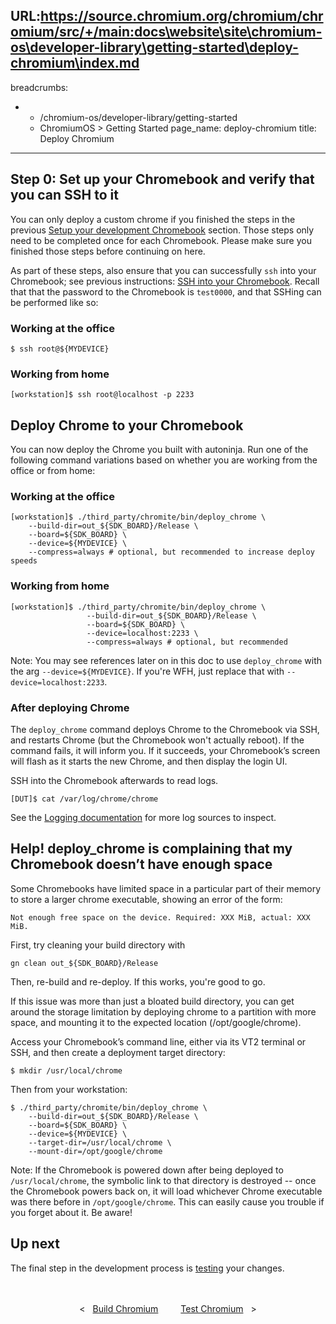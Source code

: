 URL:https://source.chromium.org/chromium/chromium/src/+/main:docs\website\site\chromium-os\developer-library\getting-started\deploy-chromium\index.md
---
breadcrumbs:
- - /chromium-os/developer-library/getting-started
  - ChromiumOS > Getting Started
page_name: deploy-chromium
title: Deploy Chromium
---

## Step 0: Set up your Chromebook and verify that you can SSH to it

You can only deploy a custom chrome if you finished the steps in the previous
[Setup your development Chromebook](../setup-chromebook) section. Those steps only
need to be completed once for each Chromebook. Please make sure you finished
those steps before continuing on here.

As part of these steps, also ensure that you can successfully `ssh` into your
Chromebook; see previous instructions:
[SSH into your Chromebook](../setup-chromebook#ssh-into-your-chromebook). Recall
that that the password to the Chromebook is `test0000`, and that SSHing can be
performed like so:

### Working at the office

```shell
$ ssh root@${MYDEVICE}
```

### Working from home

```shell
[workstation]$ ssh root@localhost -p 2233
```

## Deploy Chrome to your Chromebook

You can now deploy the Chrome you built with autoninja. Run one of the following
command variations based on whether you are working from the office or from
home:

### Working at the office

```shell
[workstation]$ ./third_party/chromite/bin/deploy_chrome \
    --build-dir=out_${SDK_BOARD}/Release \
    --board=${SDK_BOARD} \
    --device=${MYDEVICE} \
    --compress=always # optional, but recommended to increase deploy speeds
```

### Working from home

```shell
[workstation]$ ./third_party/chromite/bin/deploy_chrome \
                 --build-dir=out_${SDK_BOARD}/Release \
                 --board=${SDK_BOARD} \
                 --device=localhost:2233 \
                 --compress=always # optional, but recommended
```

Note: You may see references later on in this doc to use `deploy_chrome` with
the arg `--device=${MYDEVICE}`. If you're WFH, just replace that with
`--device=localhost:2233`.

### After deploying Chrome

The `deploy_chrome` command deploys Chrome to the Chromebook via SSH, and
restarts Chrome (but the Chromebook won't actually reboot). If the command
fails, it will inform you. If it succeeds, your Chromebook’s screen will flash
as it starts the new Chrome, and then display the login UI.

SSH into the Chromebook afterwards to read logs.

```shell
[DUT]$ cat /var/log/chrome/chrome
```

See the [Logging documentation](../../guides/logging/logging#viewing-logs) for
more log sources to inspect.

## Help! deploy_chrome is complaining that my Chromebook doesn’t have enough space

Some Chromebooks have limited space in a particular part of their memory to
store a larger chrome executable, showing an error of the form:

`Not enough free space on the device. Required: XXX MiB, actual: XXX MiB.`

First, try cleaning your build directory with

```shell
gn clean out_${SDK_BOARD}/Release
```

Then, re-build and re-deploy. If this works, you're good to go.

If this issue was more than just a bloated build directory, you can get around
the storage limitation by deploying chrome to a partition with more space, and
mounting it to the expected location (/opt/google/chrome).

Access your Chromebook’s command line, either via its VT2 terminal or SSH, and
then create a deployment target directory:

```shell
$ mkdir /usr/local/chrome
```

Then from your workstation:

```shell
$ ./third_party/chromite/bin/deploy_chrome \
    --build-dir=out_${SDK_BOARD}/Release \
    --board=${SDK_BOARD} \
    --device=${MYDEVICE} \
    --target-dir=/usr/local/chrome \
    --mount-dir=/opt/google/chrome
```

Note: If the Chromebook is powered down after being deployed to
`/usr/local/chrome`, the symbolic link to that directory is destroyed -- once
the Chromebook powers back on, it will load whichever Chrome executable was
there before in `/opt/google/chrome`. This can easily cause you trouble if you
forget about it. Be aware!

## Up next

The final step in the development process is [testing](../test-chromium) your
changes.

<div style="text-align: center; margin: 3rem 0 1rem 0;">
  <div style="margin: 0 1rem; display: inline-block;">
    <span style="margin-right: 0.5rem;"><</span>
    <a href="/chromium-os/developer-library/getting-started/build-chromium">Build Chromium</a>
  </div>
  <div style="margin: 0 1rem; display: inline-block;">
    <a href="/chromium-os/developer-library/getting-started/test-chromium">Test Chromium</a>
    <span style="margin-left: 0.5rem;">></span>
  </div>
</div>